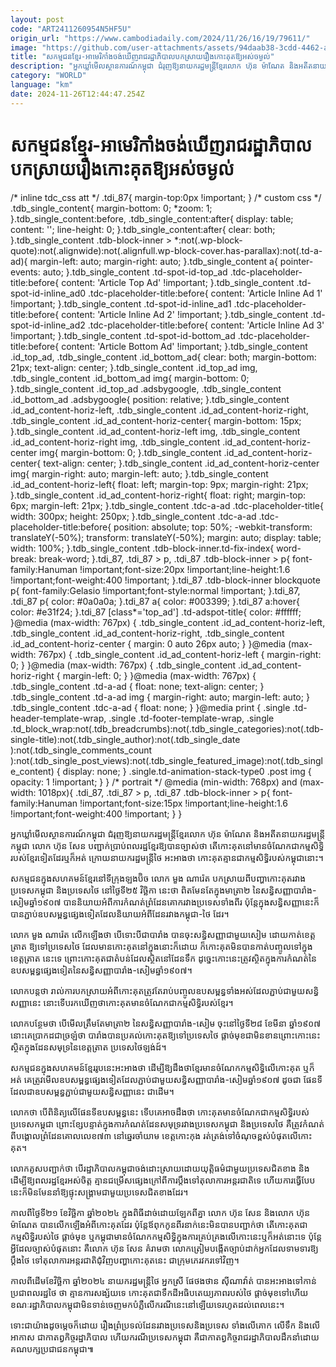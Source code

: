 ```yaml
---
layout: post
code: "ART2411260954N5HF5U"
origin_url: "https://www.cambodiadaily.com/2024/11/26/16/19/79611/"
image: "https://github.com/user-attachments/assets/94daab38-3cdd-4462-a67f-256b5c75f793"
title: "សកម្មជន​ខ្មែរ-អាមេរិកាំង​ចង់​ឃើញ​រាជរដ្ឋាភិបាល​បកស្រាយ​រឿង​កោះ​គុត​ឱ្យ​អស់​ចម្ងល់"
description: "អ្នក​ឃ្លាំមើល​ស្ថានការណ៍​កម្ពុជា ជំរុញ​ឱ្យ​នាយករដ្ឋមន្ត្រី​ខ្មែរ​លោក ហ៊ុន ម៉ាណែត និង​អតីត​នាយករដ្ឋមន្ត្រី​កម្ពុជា លោក ហ៊ុន សែន បញ្ជាក់​ប្រាប់​ពលរដ្ឋ​ខ្មែរ​ឱ្យ​បាន​ច្បាស់​ថា តើ​កោះ​គុត​នៅ​មាន​ចំណែក​ជា​កម្មសិទ្ធិ​របស់​ខ្មែរ​ទៀត​ដែរ​ឬ​ក៏​អត់ ក្រោយ​នាយករដ្ឋមន្ត្រី​ថៃ អះអាង​ថា កោះ​គុត​គ្មាន​ជា​កម្មសិទ្ធិ​របស់​កម្ពុជា​នោះ។"
category: "WORLD"
language: "km"
date: 2024-11-26T12:44:47.254Z
---
```


# សកម្មជន​ខ្មែរ-អាមេរិកាំង​ចង់​ឃើញ​រាជរដ្ឋាភិបាល​បកស្រាយ​រឿង​កោះ​គុត​ឱ្យ​អស់​ចម្ងល់

/\* inline tdc\_css att \*/ .tdi\_87{ margin-top:0px !important; } /\* custom css \*/ .tdb\_single\_content{ margin-bottom: 0; \*zoom: 1; }.tdb\_single\_content:before, .tdb\_single\_content:after{ display: table; content: ''; line-height: 0; }.tdb\_single\_content:after{ clear: both; }.tdb\_single\_content .tdb-block-inner > \*:not(.wp-block-quote):not(.alignwide):not(.alignfull.wp-block-cover.has-parallax):not(.td-a-ad){ margin-left: auto; margin-right: auto; }.tdb\_single\_content a{ pointer-events: auto; }.tdb\_single\_content .td-spot-id-top\_ad .tdc-placeholder-title:before{ content: 'Article Top Ad' !important; }.tdb\_single\_content .td-spot-id-inline\_ad0 .tdc-placeholder-title:before{ content: 'Article Inline Ad 1' !important; }.tdb\_single\_content .td-spot-id-inline\_ad1 .tdc-placeholder-title:before{ content: 'Article Inline Ad 2' !important; }.tdb\_single\_content .td-spot-id-inline\_ad2 .tdc-placeholder-title:before{ content: 'Article Inline Ad 3' !important; }.tdb\_single\_content .td-spot-id-bottom\_ad .tdc-placeholder-title:before{ content: 'Article Bottom Ad' !important; }.tdb\_single\_content .id\_top\_ad, .tdb\_single\_content .id\_bottom\_ad{ clear: both; margin-bottom: 21px; text-align: center; }.tdb\_single\_content .id\_top\_ad img, .tdb\_single\_content .id\_bottom\_ad img{ margin-bottom: 0; }.tdb\_single\_content .id\_top\_ad .adsbygoogle, .tdb\_single\_content .id\_bottom\_ad .adsbygoogle{ position: relative; }.tdb\_single\_content .id\_ad\_content-horiz-left, .tdb\_single\_content .id\_ad\_content-horiz-right, .tdb\_single\_content .id\_ad\_content-horiz-center{ margin-bottom: 15px; }.tdb\_single\_content .id\_ad\_content-horiz-left img, .tdb\_single\_content .id\_ad\_content-horiz-right img, .tdb\_single\_content .id\_ad\_content-horiz-center img{ margin-bottom: 0; }.tdb\_single\_content .id\_ad\_content-horiz-center{ text-align: center; }.tdb\_single\_content .id\_ad\_content-horiz-center img{ margin-right: auto; margin-left: auto; }.tdb\_single\_content .id\_ad\_content-horiz-left{ float: left; margin-top: 9px; margin-right: 21px; }.tdb\_single\_content .id\_ad\_content-horiz-right{ float: right; margin-top: 6px; margin-left: 21px; }.tdb\_single\_content .tdc-a-ad .tdc-placeholder-title{ width: 300px; height: 250px; }.tdb\_single\_content .tdc-a-ad .tdc-placeholder-title:before{ position: absolute; top: 50%; -webkit-transform: translateY(-50%); transform: translateY(-50%); margin: auto; display: table; width: 100%; }.tdb\_single\_content .tdb-block-inner.td-fix-index{ word-break: break-word; }.tdi\_87, .tdi\_87 > p, .tdi\_87 .tdb-block-inner > p{ font-family:Hanuman !important;font-size:20px !important;line-height:1.6 !important;font-weight:400 !important; }.tdi\_87 .tdb-block-inner blockquote p{ font-family:Gelasio !important;font-style:normal !important; }.tdi\_87, .tdi\_87 p{ color: #0a0a0a; }.tdi\_87 a{ color: #003399; }.tdi\_87 a:hover{ color: #e31f24; }.tdi\_87 \[class\*='top\_ad'\] .td-adspot-title{ color: #ffffff; }@media (max-width: 767px) { .tdb\_single\_content .id\_ad\_content-horiz-left, .tdb\_single\_content .id\_ad\_content-horiz-right, .tdb\_single\_content .id\_ad\_content-horiz-center { margin: 0 auto 26px auto; } }@media (max-width: 767px) { .tdb\_single\_content .id\_ad\_content-horiz-left { margin-right: 0; } }@media (max-width: 767px) { .tdb\_single\_content .id\_ad\_content-horiz-right { margin-left: 0; } }@media (max-width: 767px) { .tdb\_single\_content .td-a-ad { float: none; text-align: center; } .tdb\_single\_content .td-a-ad img { margin-right: auto; margin-left: auto; } .tdb\_single\_content .tdc-a-ad { float: none; } }@media print { .single .td-header-template-wrap, .single .td-footer-template-wrap, .single .td\_block\_wrap:not(.tdb\_breadcrumbs):not(.tdb\_single\_categories):not(.tdb-single-title):not(.tdb\_single\_author):not(.tdb\_single\_date ):not(.tdb\_single\_comments\_count ):not(.tdb\_single\_post\_views):not(.tdb\_single\_featured\_image):not(.tdb\_single\_content) { display: none; } .single.td-animation-stack-type0 .post img { opacity: 1 !important; } } /\* portrait \*/ @media (min-width: 768px) and (max-width: 1018px){ .tdi\_87, .tdi\_87 > p, .tdi\_87 .tdb-block-inner > p{ font-family:Hanuman !important;font-size:15px !important;line-height:1.6 !important;font-weight:400 !important; } }

អ្នក​ឃ្លាំមើល​ស្ថានការណ៍​កម្ពុជា ជំរុញ​ឱ្យ​នាយករដ្ឋមន្ត្រី​ខ្មែរ​លោក ហ៊ុន ម៉ាណែត និង​អតីត​នាយករដ្ឋមន្ត្រី​កម្ពុជា លោក ហ៊ុន សែន បញ្ជាក់​ប្រាប់​ពលរដ្ឋ​ខ្មែរ​ឱ្យ​បាន​ច្បាស់​ថា តើ​កោះ​គុត​នៅ​មាន​ចំណែក​ជា​កម្មសិទ្ធិ​របស់​ខ្មែរ​ទៀត​ដែរ​ឬ​ក៏​អត់ ក្រោយ​នាយករដ្ឋមន្ត្រី​ថៃ អះអាង​ថា កោះ​គុត​គ្មាន​ជា​កម្មសិទ្ធិ​របស់​កម្ពុជា​នោះ។

សកម្មជន​ក្នុង​សហគមន៍​ខ្មែរ​នៅ​ទីក្រុង​ឡងប៊ិច លោក មួង ណារ៉េត បកស្រាយ​ពី​បញ្ហា​កោះ​គុត​រវាង​ប្រទេស​កម្ពុជា និង​ប្រទេស​ថៃ នៅ​ថ្ងៃទី​២៥ វិច្ឆិកា នេះ​ថា ពិត​មែន​តែ​ក្នុង​មាត្រា​២ នៃ​សន្ធិសញ្ញា​បារាំង-សៀម​ឆ្នាំ​១៩០៧ បាន​និយាយ​អំពី​ការ​កំណត់​ព្រំដែន​គោក​រវាង​ប្រទេស​ទាំង​ពីរ ប៉ុន្តែ​ក្នុង​សន្ធិសញ្ញា​នេះ​ក៏​បាន​ភ្ជាប់​ឧបសម្ពន្ធ​ផ្សេង​ទៀត​ដែល​និយាយ​អំពី​ដែន​រវាង​កម្ពុជា-ថៃ ដែរ។

លោក មួង ណារ៉េត លើកឡើង​ថា បើ​ទោះបីជា​បារាំង បាន​ចុះសន្ធិសញ្ញា​ជាមួយ​សៀម ដោយ​កាត់​ខេត្ត​ត្រាត ឱ្យ​ទៅ​ប្រទេស​ថៃ ដែល​មាន​កោះ​គុត​នៅ​ក្នុង​នោះ​ក៏ដោយ ក៏​កោះ​គុត​មិន​បាន​កាត់​បញ្ចូល​ទៅ​ក្នុង​ខេត្ត​ត្រាត នេះ​ទេ ព្រោះ​កោះ​គុត​ជា​តំបន់​ដែល​ស្ថិត​នៅ​ដែនទឹក ដូច្នេះ​កោះ​នេះ​ត្រូវ​ស្ថិត​ក្នុង​ការ​កំណត់​នៃ​ឧបសម្ពន្ធ​ផ្សេង​ទៀត​នៃ​សន្ធិសញ្ញា​បារាំង-សៀម​ឆ្នាំ​១៩០៧។

លោក​បន្ត​ថា រាល់​ការ​បកស្រាយ​អំពី​កោះ​គុត​ត្រូវតែ​រាប់​បញ្ចូល​ឧបសម្ពន្ធ​ទាំងអស់​ដែល​ភ្ជាប់​ជាមួយ​សន្ធិសញ្ញា​នេះ នោះ​ទើប​រក​ឃើញ​ថា​កោះ​គុត​មាន​ចំណែក​ជា​កម្មសិទ្ធិ​របស់​ខ្មែរ។

លោក​បន្ថែម​ថា បើ​មើល​ត្រឹមតែ​មាត្រា​២ នៃ​សន្ធិសញ្ញា​បារាំង-សៀម ចុះ​នៅ​ថ្ងៃទី​២៨ ខែ​មីនា ឆ្នាំ​១៩០៧ នោះ​គេ​ប្រាកដជា​ច្រឡំ​ថា បារាំង​បាន​ប្រគល់​កោះ​គុត​ឱ្យ​ទៅ​ប្រទេស​ថៃ ផ្ដាច់មុខ​ជាមិនខាន​ព្រោះ​កោះ​នេះ​ស្ថិត​ក្នុង​ដែនសមុទ្រ​នៃ​ខេត្ត​ត្រាត ប្រទេស​ថៃឡង់ដ៍។

សកម្មជន​ក្នុង​សហគមន៍​ខ្មែរ​រូប​នេះ​អះអាង​ថា ដើម្បី​ឱ្យ​ដឹង​ថា​ខ្មែរ​មាន​ចំណែក​កម្មសិទ្ធិ​លើ​កោះ​គុត ឬ​ក៏​អត់ គេ​ត្រូវ​មើល​ឧបសម្ពន្ធ​ផ្សេង​ទៀត​ដែល​ភ្ជាប់​ជាមួយ​សន្ធិសញ្ញា​បារាំង-សៀម​ឆ្នាំ​១៩០៧ ដូចជា ផែនទី​ដែល​ជា​ឧបសម្ពន្ធ​ភ្ជាប់​ជាមួយ​សន្ធិសញ្ញា​នេះ ជាដើម។

លោក​ថា បើ​ពិនិត្យ​លើ​ផែនទី​ឧបសម្ពន្ធ​នេះ ទើប​គេ​អាច​ដឹង​ថា កោះ​គុត​មាន​ចំណែក​ជា​កម្មសិទ្ធិ​របស់​ប្រទេស​កម្ពុជា ព្រោះ​ខ្សែបន្ទាត់​ក្នុង​ការ​កំណត់​ដែនសមុទ្រ​រវាង​ប្រទេស​កម្ពុជា និង​ប្រទេស​ថៃ គឺ​ត្រូវ​កំណត់​ពី​បង្គោល​ព្រំដែនគោល​លេខ​៧៣ នៅ​ឆ្នេរ​ចាំយាម ខេត្ត​កោះកុង រត់​ត្រង់​ទៅ​ចំណុច​ខ្ពស់​បំផុត​លើ​កោះ​គុត។

លោក​គូសបញ្ជាក់​ថា បើ​រដ្ឋាភិបាល​កម្ពុជា​ចង់​ដោះស្រាយ​ដោយ​យុត្តិធម៌​ជាមួយ​ប្រទេស​ជិតខាង និង​ដើម្បី​ឱ្យ​ពលរដ្ឋ​ខ្មែរ​អស់ចិត្ត គ្មាន​ជម្រើស​ផ្សេង​ក្រៅពី​ការ​ប្តឹង​ទៅ​តុលាការ​អន្តរជាតិ​ទេ ហើយ​ការ​ធ្វើ​បែប​នេះ​ក៏​មិនមែន​នាំ​ឱ្យ​ផ្ទុះ​សង្គ្រាម​ជាមួយ​ប្រទេស​ជិតខាង​ដែរ។

កាលពី​ថ្ងៃទី​២១ ខែ​វិច្ឆិកា ឆ្នាំ​២០២៤ ក្នុង​ពិធី​ដាច់ដោយឡែក​ពី​គ្នា លោក ហ៊ុន សែន និង​លោក ហ៊ុន ម៉ាណែត បាន​លើកឡើង​អំពី​កោះ​គុត​ដែរ ប៉ុន្តែ​ឪពុក​កូន​ពីរ​នាក់​នេះ​មិន​បាន​បញ្ជាក់​ថា តើ​កោះ​គុត​ជា​កម្មសិទ្ធិ​របស់​ថៃ ផ្ដាច់មុខ ឬ​កម្ពុជា​មាន​ចំណែក​កម្មសិទ្ធិ​ក្នុង​ការ​គ្រប់គ្រង​លើ​កោះ​នេះ​ឬ​ក៏​អត់​នោះ​ទេ ប៉ុន្តែ​អ្វី​ដែល​ច្បាស់​បំផុត​នោះ គឺ​លោក ហ៊ុន សែន គំរាម​ថា លោក​ត្រៀម​បង្កើត​ច្បាប់​ដាក់​អ្នក​ដែល​ទាមទារ​ឱ្យ​ប្តឹង​ថៃ ទៅ​តុលាការ​អន្តរជាតិ​ជុំវិញ​បញ្ហា​កោះ​គុត​នេះ ជា​ក្រុម​ភេរវករ​ទៅវិញ។

កាលពី​ដើម​ខែ​វិច្ឆិកា ឆ្នាំ​២០២៤ នាយករដ្ឋមន្ត្រី​ថៃ អ្នកស្រី ផែថងថាន ស៊ីណាវ៉ាត់ បាន​អះអាង​ទៅ​កាន់​ប្រជាពលរដ្ឋ​ថៃ ថា គ្មាន​ការ​សង្ស័យ​ទេ កោះ​គុត​ជា​ទឹកដី​អធិបតេយ្យភាព​របស់​ថៃ ផ្ដាច់មុខ​ទៅ​ហើយ ខណៈ​រដ្ឋាភិបាល​កម្ពុជា​មិន​ទាន់​ចេញ​មក​បំភ្លឺ​លើ​ករណី​នេះ​នៅឡើយ​ទេ​រហូត​ដល់​ពេលនេះ។

ទោះជា​យ៉ាង​ដូចម្តេច​ក៏ដោយ រឿង​ព្រំប្រទល់​ដែន​រវាង​ប្រទេស​និង​ប្រទេស ទាំង​លើ​គោក លើ​ទឹក និង​លើ​អាកាស ជា​កាតព្វកិច្ច​រដ្ឋាភិបាល ហើយ​ករណី​ប្រទេស​កម្ពុជា គឺជា​កាតព្វកិច្ច​រាជរដ្ឋាភិបាល​ដឹកនាំ​ដោយ​គណបក្ស​ប្រជាជន​កម្ពុជា៕
